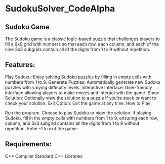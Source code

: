# SudokuSolver_CodeAlpha
## Sudoku Game

The Sudoku game is a classic logic-based puzzle that challenges players to fill a 9x9 grid with numbers so that each row, each column, and each of the nine 3x3 subgrids contain all of the digits from 1 to 9 without repetition.

## Features:

Play Sudoku: Enjoy solving Sudoku puzzles by filling in empty cells with numbers from 1 to 9.
Generate Puzzles: Automatically generate new Sudoku puzzles with varying difficulty levels.
Interactive Interface: User-friendly interface allowing players to make moves and interact with the game.
Show Solution: Optionally view the solution to a puzzle if you're stuck or want to check your solution.
Exit Option: Exit the game at any time.
How to Play:

Run the program.
Choose to play Sudoku or view the solution.
If playing Sudoku, fill in the empty cells with numbers from 1 to 9, ensuring each row, column, and 3x3 subgrid contains all the digits from 1 to 9 without repetition.
Enter -1 to exit the game.
 ## Requirements:

C++ Compiler
Standard C++ Libraries
